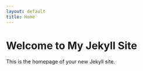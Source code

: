 ```yaml
---
layout: default
title: Home
---
```


# Welcome to My Jekyll Site

This is the homepage of your new Jekyll site.
